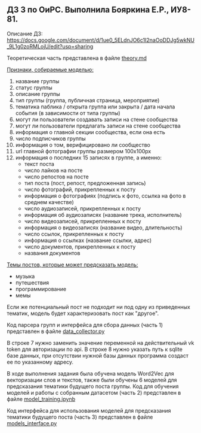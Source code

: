 ## ДЗ 3 по ОиРС. Выполнила Бояркина Е.Р., ИУ8-81.
Описание ДЗ: https://docs.google.com/document/d/1ue0_5ELdnJO6c1I2naOoDDJg5wkNU_9L1g0zoRMLojU/edit?usp=sharing

Теоретическая часть представлена в файле [theory.md](theory.md)

<u>Признаки, собираемые моделью:</u>
1. название группы
2. статус группы
3. описание группы
4. тип группы (группа, публичная страница, мероприятие)
5. тематика паблика / открыта группа или закрыта / дата начала события (в зависимости от типа группы)
6. могут ли пользователи создавать записи на стене сообщества
7. могут ли пользователи предлагать записи на стене сообщества
8. информация о главной секции сообщества, если она есть
9. число подписчиков группы
10. информация о том, верифицировано ли сообщество
11. url главной фотографии группы размером 100х100рх
12. информация о последних 15 записях в группе, а именно:
    - текст поста
    - число лайков на посте
    - число репостов на посте
    - тип поста (пост, репост, предложенная запись)
    - число фотографий, прикрепленных к посту
    - информация о фотографиях (подпись к фото, ссылка на фото в среднем качестве)
    - число аудиозаписей, прикрепленных к посту
    - информация об аудиозаписях (название трека, исполнитель)
    - число видеозаписей, прикрепленных к посту
    - информация о видеозаписях (название видео, длительность)
    - число ссылок, прикрепленных к посту
    - информация о ссылках (название ссылки, адрес)
    - число документов, прикрепленных к посту
    - названия документов

<u>Темы постов, которые может предсказать модель:</u>
- музыка
- путешествия
- программирование
- мемы

Если же потенциальный пост не подходит ни под одну из приведенных тематик, модель будет характеризовать пост как "другое".

Код парсера групп и интерфейса для сбора данных (часть 1) представлен в файле [data_collector.py](data_collector.py)

В строке 7 нужно заменить значение переменной на действительный vk token для авторизации по api.
В строке 8 нужно указать путь к sqlite базе данных, при отсутствии нужной базы данных программа создаст ее по указанному адресу.

В ходе выполнения задания была обучена модель Word2Vec для векторизации слов и текстов, также были обучены 6 моделей для
предсказания тематики будущего поста группы. Код для обучения моделей и работы с собранным датасетом (часть 2) представлен в файле
[model_training.ipynb](model_training.ipynb)

Код интерфейса для использования моделей для предсказания тематики будущего поста (часть 3) представлен в файле 
[models_interface.py](models_interface.py)
